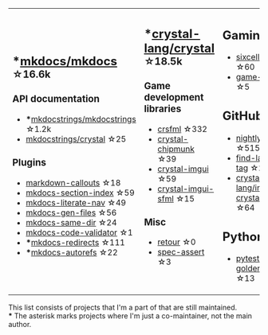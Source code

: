 <table><tr><td>

## **\***[mkdocs/mkdocs](https://github.com/mkdocs/mkdocs) <sup>☆16.6k</sup>

### API documentation

* **\***[mkdocstrings/mkdocstrings](https://github.com/mkdocstrings/mkdocstrings) ☆1.2k
* [mkdocstrings/crystal](https://github.com/mkdocstrings/crystal) ☆25

### Plugins

* [markdown-callouts](https://github.com/oprypin/markdown-callouts) ☆18
* [mkdocs-section-index](https://github.com/oprypin/mkdocs-section-index) ☆59
* [mkdocs-literate-nav](https://github.com/oprypin/mkdocs-literate-nav) ☆49
* [mkdocs-gen-files](https://github.com/oprypin/mkdocs-gen-files) ☆56
* [mkdocs-same-dir](https://github.com/oprypin/mkdocs-same-dir) ☆24
* [mkdocs-code-validator](https://github.com/oprypin/mkdocs-code-validator) ☆1
* **\***[mkdocs-redirects](https://github.com/mkdocs/mkdocs-redirects) ☆111
* **\***[mkdocs-autorefs](https://github.com/mkdocstrings/autorefs) ☆22

</td><td>

## **\***[crystal-lang/crystal](https://github.com/crystal-lang/crystal) <sup>☆18.5k</sup>

### Game development libraries

* [crsfml](https://github.com/oprypin/crsfml) ☆332
* [crystal-chipmunk](https://github.com/oprypin/crystal-chipmunk) ☆39
* [crystal-imgui](https://github.com/oprypin/crystal-imgui) ☆59
* [crystal-imgui-sfml](https://github.com/oprypin/crystal-imgui-sfml) ☆15

### Misc

* [retour](https://github.com/oprypin/retour) ☆0
* [spec-assert](https://github.com/oprypin/spec-assert) ☆3
  
&nbsp;

</td><td>

## Gaming

* [sixcells](https://github.com/oprypin/sixcells) ☆60
* [game-bots](https://github.com/oprypin/game-bots) ☆5

## GitHub

* [nightly.link](https://github.com/oprypin/nightly.link) ☆515
* [find-latest-tag](https://github.com/oprypin/find-latest-tag) ☆28
* [crystal-lang/install-crystal](https://github.com/crystal-lang/install-crystal) ☆64

## Python

* [pytest-golden](https://github.com/oprypin/pytest-golden) ☆13

</tr></table>

This list consists of projects that I'm a part of that are still maintained.  
**\*** The asterisk marks projects where I'm just a co-maintainer, not the main author.
